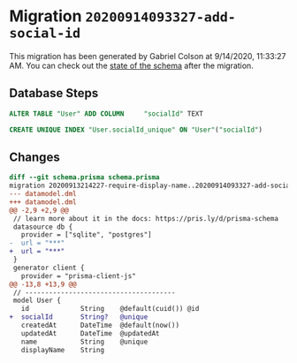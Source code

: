# Migration `20200914093327-add-social-id`

This migration has been generated by Gabriel Colson at 9/14/2020, 11:33:27 AM.
You can check out the [state of the schema](./schema.prisma) after the migration.

## Database Steps

```sql
ALTER TABLE "User" ADD COLUMN     "socialId" TEXT

CREATE UNIQUE INDEX "User.socialId_unique" ON "User"("socialId")
```

## Changes

```diff
diff --git schema.prisma schema.prisma
migration 20200913214227-require-display-name..20200914093327-add-social-id
--- datamodel.dml
+++ datamodel.dml
@@ -2,9 +2,9 @@
 // learn more about it in the docs: https://pris.ly/d/prisma-schema
 datasource db {
   provider = ["sqlite", "postgres"]
-  url = "***"
+  url = "***"
 }
 generator client {
   provider = "prisma-client-js"
@@ -13,8 +13,9 @@
 // --------------------------------------
 model User {
   id             String    @default(cuid()) @id
+  socialId       String?   @unique
   createdAt      DateTime  @default(now())
   updatedAt      DateTime  @updatedAt
   name           String    @unique
   displayName    String
```



